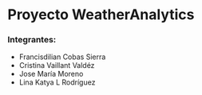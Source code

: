 # Proyecto WeatherAnalytics

### Integrantes:

- Francisdilian Cobas Sierra
- Cristina Vaillant Valdéz
- Jose María Moreno
- Lina Katya L Rodríguez

